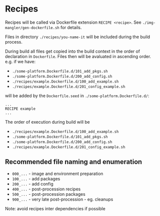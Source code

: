 # Recipes

Recipes will be called via Dockerfile extension `RECIPE <recipe>`.  See `./img-mangler/gen-dockerfile.sh` for details.

Files in directory `./recipes/you-name-it` will be included during the build process.

During build all files get copied into the build context in the order of declaration in `Dockerfile`.
Files then will be avaluated in ascending order. e.g. if we have:

 * `./some-platform.Dockerfile.d/101_add_pkgs.sh`
 * `./some-platform.Dockerfile.d/200_add_config.sh`
 * `./recipes/example.Dockerfile.d/100_add_example.sh`
 * `./recipes/example.Dockerfile.d/201_config_example.sh`

will be added by the `Dockerfile.seed` in `./some-platform.Dockerfile.d/`:
```
...
RECIPE example
...
```
The order of execution during build will be

 * `./recipes/example.Dockerfile.d/100_add_example.sh`
 * `./some-platform.Dockerfile.d/101_add_pkgs.sh`
 * `./some-platform.Dockerfile.d/200_add_config.sh`
 * `./recipes/example.Dockerfile.d/201_config_example.sh`

## Recommended file naming and enumeration

 * `000_...` - image and environment preparation
 * `100_...` - add packages
 * `200_...` - add config
 * `400_...` - post-procession recipes
 * `500_...` - post-procession packages
 * `900_...` - very late post-procession - eg. cleanups

Note: avoid recipes inter dependencies if possible
